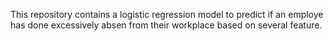 This repository contains a logistic regression model to predict if an employe has done excessively absen from their workplace based on several feature.
